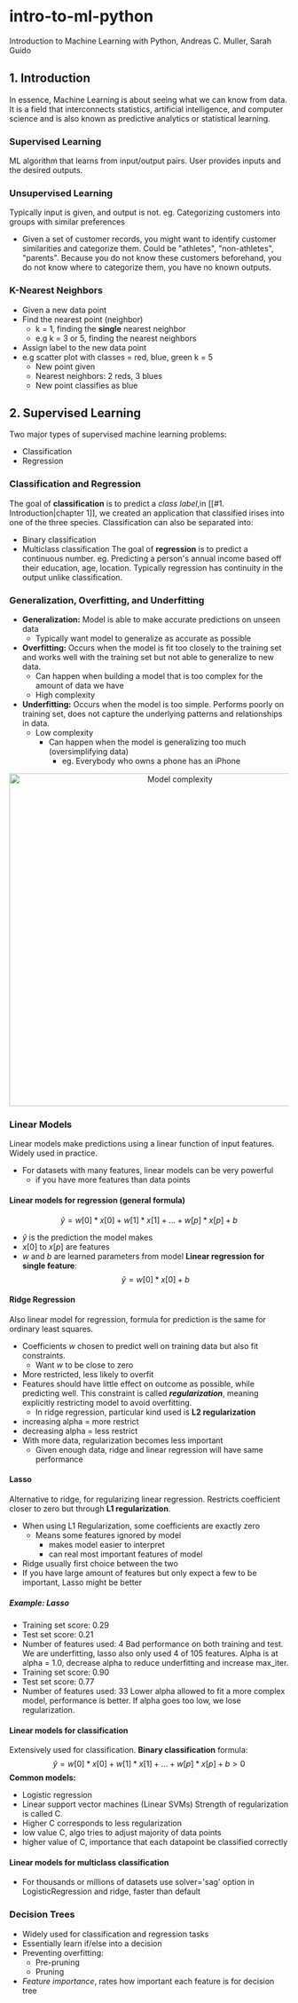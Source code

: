 # intro-to-ml-python
Introduction to Machine Learning with Python, Andreas C. Muller, Sarah Guido 

## 1. Introduction
In essence, Machine Learning is about seeing what we can know from data. It is
a field that interconnects statistics, artificial intelligence, and computer 
science and is also known as predictive analytics or statistical learning.
### Supervised Learning
ML algorithm that learns from input/output pairs. User provides inputs and the desired outputs.
### Unsupervised Learning
Typically input is given, and output is not. eg. Categorizing customers into groups with similar preferences
- Given a set of customer records, you might want to identify customer similarities and categorize them. Could be 
"athletes", "non-athletes", "parents". Because you do not know these customers beforehand, you do not know where
to categorize them, you have no known outputs.
### K-Nearest Neighbors
- Given a new data point
- Find the nearest point (neighbor)
	- k = 1, finding the **single** nearest neighbor
	- e.g k = 3 or 5, finding the nearest neighbors
- Assign label to the new data point
- e.g scatter plot with classes = red, blue, green k = 5
	- New point given
	- Nearest neighbors: 2 reds, 3 blues
	- New point classifies as blue
## 2. Supervised Learning
Two major types of supervised machine learning problems:
- Classification
- Regression
### Classification and Regression
The goal of **classification** is to predict a *class label*,in [[#1. Introduction|chapter 1]], we created an application that classified irises into one of the three species. Classification can also be separated into:
- Binary classification
- Multiclass classification
The goal of **regression** is to predict a continuous number. eg. Predicting a person's annual income based off their education, age, location. Typically regression has continuity in the output unlike classification.
### Generalization, Overfitting, and Underfitting
- **Generalization:** Model is able to make accurate predictions on unseen data
	- Typically want model to generalize as accurate as possible
- **Overfitting:** Occurs when the model is fit too closely to the training set and works well with the training set but not able to generalize to new data.
	- Can happen when building a model that is too complex for the amount of data we have
  - High complexity
- **Underfitting:** Occurs when the model is too simple. Performs poorly on training set, does not capture the underlying patterns and relationships in data. 
  - Low complexity
	- Can happen when the model is generalizing too much (oversimplifying data)
		- eg. Everybody who owns a phone has an iPhone

<div align="center">	
	<img src="https://github.com/user-attachments/assets/41702d51-08b5-4726-bc29-0247403e56ed" alt="Model complexity" width="600px">
</div>

### Linear Models
Linear models make predictions using a linear function of input features. Widely used in practice.
- For datasets with many features, linear models can be very powerful
	- if you have more features than data points
#### Linear models for regression (general formula)
$$\hat{y}=w[0]*x[0]+w[1]*x[1]+...+w[p]*x[p]+b$$
- $\hat{y}$ is the prediction the model makes
- $x[0]$ to $x[p]$ are features
- $w$ and $b$ are learned parameters from model
 **Linear regression for single feature**:
$$\hat{y} = w[0] *x[0] +b$$
#### Ridge Regression
Also linear model for regression, formula for prediction is the same for ordinary least squares.
- Coefficients $w$ chosen to predict well on training data but also fit constraints.
	- Want $w$ to be close to zero
- More restricted, less likely to overfit
- Features should have little effect on outcome as possible, while predicting well. This constraint is called ***regularization***, meaning explicitly restricting model to avoid overfitting.
	- In ridge regression, particular kind used is **L2 regularization**
- increasing alpha = more restrict
- decreasing alpha = less restrict
- With more data, regularization becomes less important
	- Given enough data, ridge and linear regression will have same performance
#### Lasso
Alternative to ridge, for regularizing linear regression. Restricts coefficient closer to zero but through **L1 regularization**.
- When using L1 Regularization, some coefficients are exactly zero
	- Means some features ignored by model
		- makes model easier to interpret
		- can real most important features of model
- Ridge usually first choice between the two
- If you have large amount of features but only expect a few to be important, Lasso might be better
##### Example: Lasso
- Training set score: 0.29
- Test set score: 0.21
- Number of features used: 4 
Bad performance on both training and test. We are underfitting, lasso also only used 4 of 105 features. Alpha is at alpha = 1.0, decrease alpha to reduce underfitting and increase max_iter.
 - Training set score: 0.90
- Test set score: 0.77
- Number of features used: 33
Lower alpha allowed to fit a more complex model, performance is better. If alpha goes too low, we lose regularization.
#### Linear models for classification
Extensively used for classification. **Binary classification** formula:
$$\hat{y}=w[0]*x[0]+w[1]*x[1]+...+w[p]*x[p]+b > 0$$
**Common models:**
- Logistic regression
- Linear support vector machines (Linear SVMs)
Strength of regularization is called C.
- Higher C corresponds to less regularization
- low value C, algo tries to adjust majority of data points
- higher value of C, importance that each datapoint be classified correctly
#### Linear models for multiclass classification
- For thousands or millions of datasets use solver='sag' option in LogisticRegression and ridge, faster than default
### Decision Trees
- Widely used for classification and regression tasks
- Essentially learn if/else into a decision
- Preventing overfitting:
	- Pre-pruning
	- Pruning
- *Feature importance*, rates how important each feature is for decision tree
